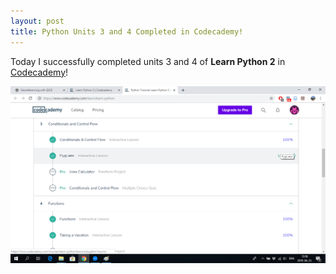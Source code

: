 ```yaml
---
layout: post
title: Python Units 3 and 4 Completed in Codecademy!
---
```


Today I successfully completed units 3 and 4 of **Learn Python 2** in [Codecademy](https://www.codecademy.com/learn/learn-python)!

![](img/Hompot_assignment_python_units3-4.png)
